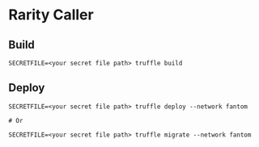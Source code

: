 # Rarity Caller

## Build
```shell
SECRETFILE=<your secret file path> truffle build
```

## Deploy
```shell
SECRETFILE=<your secret file path> truffle deploy --network fantom

# Or

SECRETFILE=<your secret file path> truffle migrate --network fantom
```